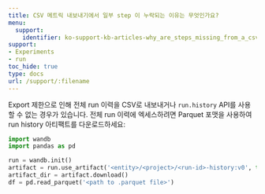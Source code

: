 ```yaml
---
title: CSV 메트릭 내보내기에서 일부 step 이 누락되는 이유는 무엇인가요?
menu:
  support:
    identifier: ko-support-kb-articles-why_are_steps_missing_from_a_csv_metric_export
support:
- Experiments
- run
toc_hide: true
type: docs
url: /support/:filename
---
```


Export 제한으로 인해 전체 run 이력을 CSV로 내보내거나 `run.history` API를 사용할 수 없는 경우가 있습니다. 전체 run 이력에 엑세스하려면 Parquet 포맷을 사용하여 run history 아티팩트를 다운로드하세요:

```python
import wandb
import pandas as pd

run = wandb.init()
artifact = run.use_artifact('<entity>/<project>/<run-id>-history:v0', type='wandb-history')
artifact_dir = artifact.download()
df = pd.read_parquet('<path to .parquet file>')
```